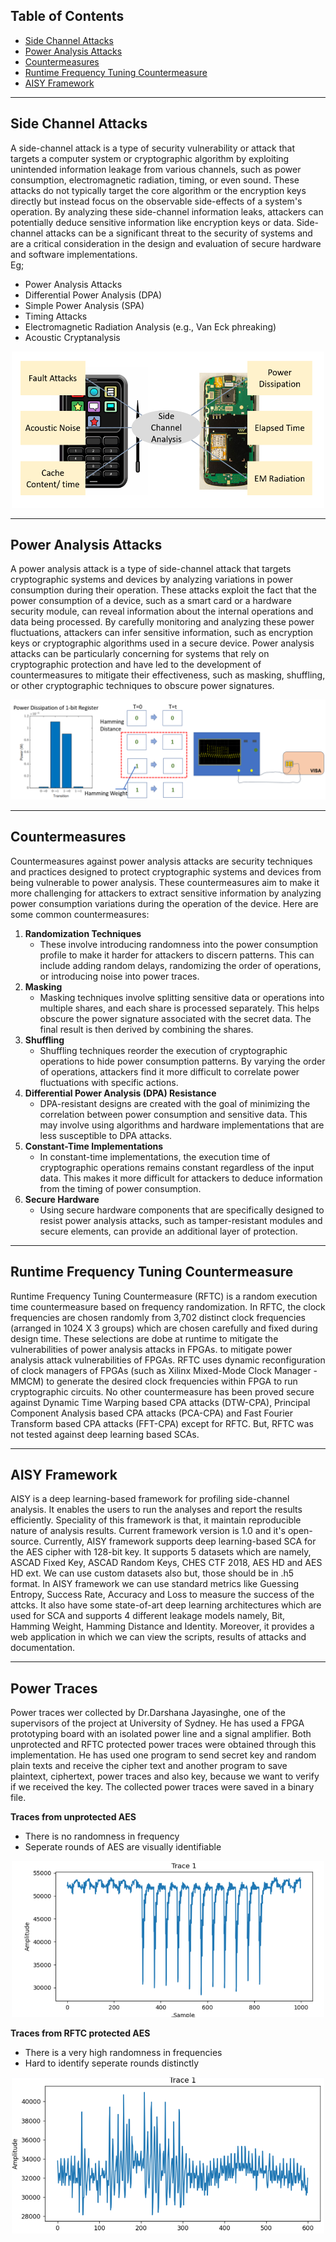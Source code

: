 ## Table of Contents
+ [Side Channel Attacks](#side_channel_attacks)
+ [Power Analysis Attacks](#power_analysis_attacks)
+ [Countermeasures](#countermeasures)
+ [Runtime Frequency Tuning Countermeasure](#RFTC)
+ [AISY Framework](#AISY)

___

## Side Channel Attacks <a name="side_channel_attacks"></a>
A side-channel attack is a type of security vulnerability or attack that targets a computer system or cryptographic algorithm by exploiting unintended information leakage from various channels, such as power consumption, electromagnetic radiation, timing, or even sound. These attacks do not typically target the core algorithm or the encryption keys directly but instead focus on the observable side-effects of a system's operation. By analyzing these side-channel information leaks, attackers can potentially deduce sensitive information like encryption keys or data. Side-channel attacks can be a significant threat to the security of systems and are a critical consideration in the design and evaluation of secure hardware and software implementations.<br>
Eg;
+ Power Analysis Attacks
+ Differential Power Analysis (DPA)
+ Simple Power Analysis (SPA)
+ Timing Attacks
+ Electromagnetic Radiation Analysis (e.g., Van Eck phreaking)
+  Acoustic Cryptanalysis

<p align="center">
  <img src="./docs/images/SCA.png" alt="Diagram showing SCA" width="500" height="250">
</p>

<hr>

## Power Analysis Attacks <a name="power_analysis_attacks"></a>
A power analysis attack is a type of side-channel attack that targets cryptographic systems and devices by analyzing variations in power consumption during their operation. These attacks exploit the fact that the power consumption of a device, such as a smart card or a hardware security module, can reveal information about the internal operations and data being processed. By carefully monitoring and analyzing these power fluctuations, attackers can infer sensitive information, such as encryption keys or cryptographic algorithms used in a secure device. Power analysis attacks can be particularly concerning for systems that rely on cryptographic protection and have led to the development of countermeasures to mitigate their effectiveness, such as masking, shuffling, or other cryptographic techniques to obscure power signatures.
<p align="center">
  <img src="./docs/images/Power Analysis Attacks.png" alt="Diagram showing SCA">
</p>

<hr>

## Countermeasures <a name="countermeasures"></a>
Countermeasures against power analysis attacks are security techniques and practices designed to protect cryptographic systems and devices from being vulnerable to power analysis. These countermeasures aim to make it more challenging for attackers to extract sensitive information by analyzing power consumption variations during the operation of the device. Here are some common countermeasures:
1. **Randomization Techniques**
    + These involve introducing randomness into the power consumption profile to make it harder for attackers to discern patterns. This can include adding random delays, randomizing the order of operations, or introducing noise into power traces.
2. **Masking**
    + Masking techniques involve splitting sensitive data or operations into multiple shares, and each share is processed separately. This helps obscure the power signature associated with the secret data. The final result is then derived by combining the shares.
3. **Shuffling**
    + Shuffling techniques reorder the execution of cryptographic operations to hide power consumption patterns. By varying the order of operations, attackers find it more difficult to correlate power fluctuations with specific actions.
4. **Differential Power Analysis (DPA) Resistance**
    + DPA-resistant designs are created with the goal of minimizing the correlation between power consumption and sensitive data. This may involve using algorithms and hardware implementations that are less susceptible to DPA attacks.
5. **Constant-Time Implementations**
    + In constant-time implementations, the execution time of cryptographic operations remains constant regardless of the input data. This makes it more difficult for attackers to deduce information from the timing of power consumption.
6. **Secure Hardware**
    + Using secure hardware components that are specifically designed to resist power analysis attacks, such as tamper-resistant modules and secure elements, can provide an additional layer of protection.

<hr>

## Runtime Frequency Tuning Countermeasure <a name="RFTC"></a>
Runtime Frequency Tuning Countermeasure (RFTC) is a random execution time countermeasure based on frequency randomization. In RFTC, the clock frequencies are chosen randomly from 3,702 distinct clock frequencies (arranged in 1024 X 3 groups) which are chosen carefully and fixed during design time. These selections are dobe at runtime to mitigate the vulnerabilities of power analysis attacks in FPGAs. to mitigate power analysis attack vulnerabilities of FPGAs. RFTC uses dynamic reconfiguration of clock managers of FPGAs (such as Xilinx Mixed-Mode Clock Manager - MMCM) to generate the desired clock frequencies within FPGA to run cryptographic circuits. No other countermeasure has been proved secure against Dynamic Time  Warping   based  CPA  attacks (DTW-CPA), Principal Component  Analysis   based  CPA  attacks (PCA-CPA) and Fast   Fourier   Transform based  CPA  attacks (FFT-CPA) except for RFTC. But, RFTC was not tested against deep learning based SCAs.

<hr>

## AISY Framework <a name="AISY"></a>
AISY is a deep learning-based framework for profiling side-channel analysis. It enables the users to run the analyses and report the results 
efficiently. Speciality of this framework is that, it maintain reproducible nature of analysis results. Current framework version is 1.0 and it's open-source. Currently, AISY framework supports deep 
learning-based SCA for the AES cipher with 128-bit 
key. It supports 5 datasets which are namely, ASCAD Fixed Key, ASCAD Random Keys, CHES CTF 2018, AES HD and AES HD ext. We can use custom datasets also but, those should be in .h5 format. In AISY framework we can use standard metrics like Guessing Entropy, Success Rate, Accuracy and Loss to measure the success of the attcks. It also have some state-of-art deep learning architectures which are used for SCA and supports 4 different leakage models namely, Bit, Hamming Weight, Hamming Distance and Identity. Moreover, it provides a web application in which we can view the scripts, results of attacks and documentation.

<hr>

## Power Traces
Power traces wer collected by Dr.Darshana Jayasinghe, one of the supervisors of the project at University of Sydney. He has used a FPGA prototyping board with an isolated power line and a signal amplifier. Both unprotected and RFTC protected power traces were obtained through this implementation. He has used one program to send secret key and random plain texts and receive the cipher text and another program to save plaintext, ciphertext, power traces and also key, because we want to verify if we received the key. The collected power traces were saved in a binary file.<br>

**Traces from unprotected AES**
+ There is no randomness in frequency
+ Seperate rounds of AES are visually identifiable
<p align="center">
  <img src="./docs/images/unprotected_trace.png" alt="Diagram showing SCA" width="500" height="250">
</p>

**Traces from RFTC protected AES**
+ There is a very high randomness in frequencies
+ Hard to identify seperate rounds distinctly
<p align="center">
  <img src="./docs/images/protected_trace.png" alt="Diagram showing SCA" width="500" height="250">
</p>